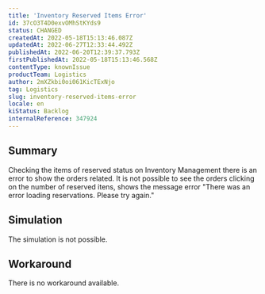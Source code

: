 ```yaml
---
title: 'Inventory Reserved Items Error'
id: 37cO3T4D0exvOMhStKYds9
status: CHANGED
createdAt: 2022-05-18T15:13:46.087Z
updatedAt: 2022-06-27T12:33:44.492Z
publishedAt: 2022-06-20T12:39:37.793Z
firstPublishedAt: 2022-05-18T15:13:46.568Z
contentType: knownIssue
productTeam: Logistics
author: 2mXZkbi0oi061KicTExNjo
tag: Logistics
slug: inventory-reserved-items-error
locale: en
kiStatus: Backlog
internalReference: 347924
---
```


## Summary


Checking the items of reserved status on Inventory Management there is an error to show the orders related.
It is not possible to see the orders clicking on the number of reserved itens, shows the message error "There was an error loading reservations. Please try again."



## Simulation


The simulation is not possible.



## Workaround


There is no workaround available.

